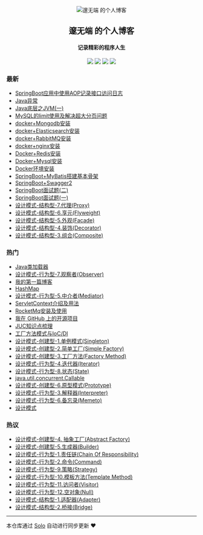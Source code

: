 <p align="center"><img alt="邃无端 的个人博客" src="https://static.b3log.org/images/brand/solo-32.png"></p><h2 align="center">
邃无端 的个人博客
</h2>

<h4 align="center">记录精彩的程序人生</h4>
<p align="center"><a title="邃无端 的个人博客" target="_blank" href="https://github.com/edhugo88/solo-blog"><img src="https://img.shields.io/github/last-commit/edhugo88/solo-blog.svg?style=flat-square&color=FF9900"></a>
<a title="GitHub repo size in bytes" target="_blank" href="https://github.com/edhugo88/solo-blog"><img src="https://img.shields.io/github/repo-size/edhugo88/solo-blog.svg?style=flat-square"></a>
<a title="Solo Version" target="_blank" href="https://github.com/b3log/solo/releases"><img src="https://img.shields.io/badge/solo-3.6.6-f1e05a.svg?style=flat-square&color=blueviolet"></a>
<a title="Hits" target="_blank" href="https://github.com/b3log/hits"><img src="https://hits.b3log.org/edhugo88/solo-blog.svg"></a></p>

### 最新

* [SpringBoot应用中使用AOP记录接口访问日志](http://blog.hugoyisang.top/articles/2019/11/24/1574587924025.html)
* [Java异常](http://blog.hugoyisang.top/articles/2019/11/24/1574587215679.html)
* [Java底层之JVM(一)](http://blog.hugoyisang.top/articles/2019/11/22/1574389267073.html)
* [MySQL的limit使用及解决超大分页问题](http://blog.hugoyisang.top/articles/2019/11/22/1574386358038.html)
* [docker+Mongodb安装](http://blog.hugoyisang.top/articles/2019/11/21/1574332324871.html)
* [docker+Elasticsearch安装](http://blog.hugoyisang.top/articles/2019/11/21/1574332168234.html)
* [docker+RabbitMQ安装](http://blog.hugoyisang.top/articles/2019/11/21/1574332081643.html)
* [docker+nginx安装](http://blog.hugoyisang.top/articles/2019/11/21/1574330851807.html)
* [Docker+Redis安装](http://blog.hugoyisang.top/articles/2019/11/21/1574330769374.html)
* [Docker+Mysql安装](http://blog.hugoyisang.top/articles/2019/11/21/1574330680596.html)
* [Docker环境安装](http://blog.hugoyisang.top/articles/2019/11/21/1574330435460.html)
* [SpringBoot+MyBatis搭建基本骨架](http://blog.hugoyisang.top/articles/2019/11/21/1574328096567.html)
* [SpringBoot+Swagger2](http://blog.hugoyisang.top/articles/2019/11/21/1574309380546.html)
* [SpringBoot面试题(二)](http://blog.hugoyisang.top/articles/2019/11/20/1574234178507.html)
* [SpringBoot面试题(一)](http://blog.hugoyisang.top/articles/2019/11/20/1574223486112.html)
* [设计模式-结构型-7.代理(Proxy)](http://blog.hugoyisang.top/articles/2019/11/17/1573983621503.html)
* [设计模式-结构型-6.享元(Flyweight)](http://blog.hugoyisang.top/articles/2019/11/17/1573983455183.html)
* [设计模式-结构型-5.外观(Facade)](http://blog.hugoyisang.top/articles/2019/11/17/1573983343996.html)
* [设计模式-结构型-4.装饰(Decorator)](http://blog.hugoyisang.top/articles/2019/11/17/1573983258791.html)
* [设计模式-结构型-3.组合(Composite)](http://blog.hugoyisang.top/articles/2019/11/17/1573983140227.html)

### 热门

* [Java类加载器](http://blog.hugoyisang.top/articles/2019/11/08/1573177125535.html)
* [设计模式-行为型-7.观察者(Observer)](http://blog.hugoyisang.top/articles/2019/11/15/1573813516479.html)
* [我的第一篇博客](http://blog.hugoyisang.top/articles/2019/11/07/1573129928941.html)
* [HashMap](http://blog.hugoyisang.top/articles/2019/11/08/1573184701635.html)
* [设计模式-行为型-5.中介者(Mediator)](http://blog.hugoyisang.top/articles/2019/11/15/1573807205910.html)
* [ServletContext介绍及用法](http://blog.hugoyisang.top/articles/2019/11/08/1573183839966.html)
* [RocketMq安装及使用](http://blog.hugoyisang.top/articles/2019/11/08/1573186330802.html)
* [我在 GitHub 上的开源项目](http://blog.hugoyisang.top/my-github-repos)
* [JUC知识点梳理](http://blog.hugoyisang.top/articles/2019/11/12/1573571446386.html)
* [工厂方法模式与IoC/DI](http://blog.hugoyisang.top/articles/2019/11/14/1573721718573.html)
* [设计模式-创建型-1.单例模式(Singleton)](http://blog.hugoyisang.top/articles/2019/11/15/1573800735201.html)
* [设计模式-创建型-2.简单工厂(Simple Factory)](http://blog.hugoyisang.top/articles/2019/11/15/1573800930537.html)
* [设计模式-创建型-3.工厂方法(Factory Method)](http://blog.hugoyisang.top/articles/2019/11/15/1573801121191.html)
* [设计模式-行为型-4.迭代器(Iterator)](http://blog.hugoyisang.top/articles/2019/11/15/1573805774122.html)
* [设计模式-行为型-8.状态(State)](http://blog.hugoyisang.top/articles/2019/11/16/1573895433498.html)
* [java.util.concurrent.Callable](http://blog.hugoyisang.top/articles/2019/11/14/1573698893916.html)
* [设计模式-创建型-6.原型模式(Prototype)](http://blog.hugoyisang.top/articles/2019/11/15/1573802248557.html)
* [设计模式-行为型-3.解释器(Interpreter)](http://blog.hugoyisang.top/articles/2019/11/15/1573804482775.html)
* [设计模式-行为型-6.备忘录(Memeto)](http://blog.hugoyisang.top/articles/2019/11/15/1573812994276.html)
* [设计模式](http://blog.hugoyisang.top/articles/2019/11/15/1573799570673.html)

### 热议

* [设计模式-创建型-4. 抽象工厂(Abstract Factory)](http://blog.hugoyisang.top/articles/2019/11/15/1573801623519.html)
* [设计模式-创建型-5.生成器(Builder)](http://blog.hugoyisang.top/articles/2019/11/15/1573801764806.html)
* [设计模式-行为型-1.责任链(Chain Of Responsibility)](http://blog.hugoyisang.top/articles/2019/11/15/1573802509666.html)
* [设计模式-行为型-2.命令(Command)](http://blog.hugoyisang.top/articles/2019/11/15/1573803036645.html)
* [设计模式-行为型-9.策略(Strategy)](http://blog.hugoyisang.top/articles/2019/11/17/1573963403079.html)
* [设计模式-行为型-10.模板方法(Template Method)](http://blog.hugoyisang.top/articles/2019/11/17/1573981749830.html)
* [设计模式-行为型-11.访问者(Visitor)](http://blog.hugoyisang.top/articles/2019/11/17/1573982094888.html)
* [设计模式-行为型-12.空对象(Null)](http://blog.hugoyisang.top/articles/2019/11/17/1573982566030.html)
* [设计模式-结构型-1.适配器(Adapter)](http://blog.hugoyisang.top/articles/2019/11/17/1573982728810.html)
* [设计模式-结构型-2.桥接(Bridge)](http://blog.hugoyisang.top/articles/2019/11/17/1573982942155.html)

---

本仓库通过 [Solo](https://github.com/b3log/solo) 自动进行同步更新 ❤️ 